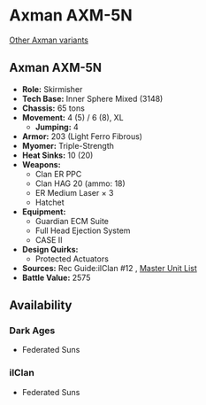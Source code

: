 # Axman AXM-5N 

[Other Axman variants](../axman.md) 

## Axman AXM-5N 

- **Role:** Skirmisher 
- **Tech Base:** Inner Sphere Mixed (3148) 
- **Chassis:** 65 tons 
- **Movement:** 4 (5) / 6 (8), XL 
  - **Jumping:** 4 
- **Armor:** 203 (Light Ferro Fibrous) 
- **Myomer:** Triple-Strength 
- **Heat Sinks:** 10 (20) 
- **Weapons:** 
  - Clan ER PPC 
  - Clan HAG 20 (ammo: 18) 
  - ER Medium Laser × 3 
  - Hatchet 
- **Equipment:** 
  - Guardian ECM Suite 
  - Full Head Ejection System 
  - CASE II 
- **Design Quirks:** 
  - Protected Actuators 
- **Sources:** Rec Guide:ilClan #12 , [Master Unit List](http://masterunitlist.info/Unit/Details/7790) 
- **Battle Value:** 2575 

## Availability 

### Dark Ages 

- Federated Suns 

### ilClan 

- Federated Suns 


